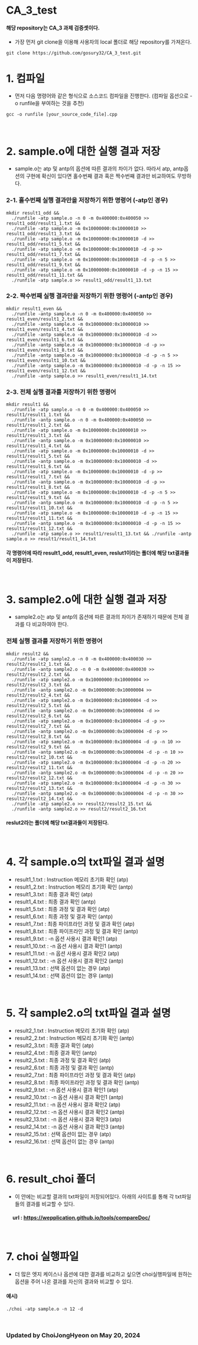 # CA_3_test
#### 해당 repository는 CA_3 과제 검증셋이다.
* 가장 먼저 git clone을 이용해 사용자의 local 폴더로 해당 repository를 가져온다.
<pre><code>git clone https://github.com/gosury32/CA_3_test.git</code></pre>

# 1. 컴파일
* 먼저 다음 명령어와 같은 형식으로 소스코드 컴파일을 진행한다. (컴파일 옵션으로 -o runfile을 부여하는 것을 추천)
<pre><code>gcc -o runfile [your_source_code_file].cpp</code></pre>
</br>

# 2. sample.o에 대한 실행 결과 저장
* sample.o는 atp 및 antp의 옵션에 따른 결과의 차이가 없다. 따라서 atp, antp옵션의 구현에 확신이 있다면 홀수번째 결과 혹은 짝수번째 결과만 비교하여도 무방하다.

### 2-1. 홀수번째 실행 결과만을 저장하기 위한 명령어 (-atp인 경우)
<pre><code>mkdir result1_odd && 
  ./runfile -atp sample.o -n 0 -m 0x400000:0x400050 >> result1_odd/result1_1.txt && 
  ./runfile -atp sample.o -m 0x10000000:0x10000010 >> result1_odd/result1_3.txt && 
  ./runfile -atp sample.o -m 0x10000000:0x10000010 -d >> result1_odd/result1_5.txt && 
  ./runfile -atp sample.o -m 0x10000000:0x10000010 -d -p >> result1_odd/result1_7.txt && 
  ./runfile -atp sample.o -m 0x10000000:0x10000010 -d -p -n 5 >> result1_odd/result1_9.txt &&
  ./runfile -atp sample.o -m 0x10000000:0x10000010 -d -p -n 15 >> result1_odd/result1_11.txt && 
  ./runfile -atp sample.o >> result1_odd/result1_13.txt</code></pre>
### 2-2. 짝수번째 실행 결과만을 저장하기 위한 명령어 (-antp인 경우)
<pre><code>mkdir result1_even && 
  ./runfile -antp sample.o -n 0 -m 0x400000:0x400050 >> result1_even/result1_2.txt && 
  ./runfile -antp sample.o -m 0x10000000:0x10000010 >> result1_even/result1_4.txt && 
  ./runfile -antp sample.o -m 0x10000000:0x10000010 -d >> result1_even/result1_6.txt && 
  ./runfile -antp sample.o -m 0x10000000:0x10000010 -d -p >> result1_even/result1_8.txt && 
  ./runfile -antp sample.o -m 0x10000000:0x10000010 -d -p -n 5 >> result1_even/result1_10.txt && 
  ./runfile -antp sample.o -m 0x10000000:0x10000010 -d -p -n 15 >> result1_even/result1_12.txt && 
  ./runfile -antp sample.o >> result1_even/result1_14.txt</code></pre>
### 2-3. 전체 실행 결과를 저장하기 위한 명령어
<pre><code>mkdir result1 && 
  ./runfile -atp sample.o -n 0 -m 0x400000:0x400050 >> result1/result1_1.txt && 
  ./runfile -antp sample.o -n 0 -m 0x400000:0x400050 >> result1/result1_2.txt && 
  ./runfile -atp sample.o -m 0x10000000:0x10000010 >> result1/result1_3.txt && 
  ./runfile -antp sample.o -m 0x10000000:0x10000010 >> result1/result1_4.txt && 
  ./runfile -atp sample.o -m 0x10000000:0x10000010 -d >> result1/result1_5.txt && 
  ./runfile -antp sample.o -m 0x10000000:0x10000010 -d >> result1/result1_6.txt && 
  ./runfile -atp sample.o -m 0x10000000:0x10000010 -d -p >> result1/result1_7.txt && 
  ./runfile -antp sample.o -m 0x10000000:0x10000010 -d -p >> result1/result1_8.txt && 
  ./runfile -atp sample.o -m 0x10000000:0x10000010 -d -p -n 5 >> result1/result1_9.txt && 
  ./runfile -antp sample.o -m 0x10000000:0x10000010 -d -p -n 5 >> result1/result1_10.txt && 
  ./runfile -atp sample.o -m 0x10000000:0x10000010 -d -p -n 15 >> result1/result1_11.txt && 
  ./runfile -antp sample.o -m 0x10000000:0x10000010 -d -p -n 15 >> result1/result1_12.txt && 
  ./runfile -atp sample.o >> result1/result1_13.txt && ./runfile -antp sample.o >> result1/result1_14.txt</code></pre>
#### 각 명령어에 따라 result1_odd, result1_even, reslut1이라는 폴더에 해당 txt결과들이 저장된다.
</br>

# 3. sample2.o에 대한 실행 결과 저장
* sample2.o는 atp 및 antp의 옵션에 따른 결과의 차이가 존재하기 때문에 전체 결과를 다 비교하여야 한다.
### 전체 실행 결과를 저장하기 위한 명령어
<pre><code>mkdir result2 && 
  ./runfile -atp sample2.o -n 0 -m 0x400000:0x400030 >> result2/result2_1.txt && 
  ./runfile -antp sample2.o -n 0 -m 0x400000:0x400030 >> result2/result2_2.txt && 
  ./runfile -atp sample2.o -m 0x10000000:0x10000004 >> result2/result2_3.txt && 
  ./runfile -antp sample2.o -m 0x10000000:0x10000004 >> result2/result2_4.txt && 
  ./runfile -atp sample2.o -m 0x10000000:0x10000004 -d >> result2/result2_5.txt && 
  ./runfile -antp sample2.o -m 0x10000000:0x10000004 -d >> result2/result2_6.txt && 
  ./runfile -atp sample2.o -m 0x10000000:0x10000004 -d -p >> result2/result2_7.txt && 
  ./runfile -antp sample2.o -m 0x10000000:0x10000004 -d -p >> result2/result2_8.txt && 
  ./runfile -atp sample2.o -m 0x10000000:0x10000004 -d -p -n 10 >> result2/result2_9.txt && 
  ./runfile -antp sample2.o -m 0x10000000:0x10000004 -d -p -n 10 >> result2/result2_10.txt && 
  ./runfile -atp sample2.o -m 0x10000000:0x10000004 -d -p -n 20 >> result2/result2_11.txt && 
  ./runfile -antp sample2.o -m 0x10000000:0x10000004 -d -p -n 20 >> result2/result2_12.txt && 
  ./runfile -atp sample2.o -m 0x10000000:0x10000004 -d -p -n 30 >> result2/result2_13.txt && 
  ./runfile -antp sample2.o -m 0x10000000:0x10000004 -d -p -n 30 >> result2/result2_14.txt && 
  ./runfile -atp sample2.o >> result2/result2_15.txt && 
  ./runfile -antp sample2.o >> result2/result2_16.txt</code></pre>
#### reslut2라는 폴더에 해당 txt결과들이 저장된다.
</br>

# 4. 각 sample.o의 txt파일 결과 설명
* result1_1.txt : Instruction 메모리 초기화 확인 (atp)
* result1_2.txt : Instruction 메모리 초기화 확인 (antp)
* result1_3.txt : 최종 결과 확인 (atp)
* result1_4.txt : 최종 결과 확인 (antp)
* result1_5.txt : 최종 과정 및 결과 확인 (atp)
* result1_6.txt : 최종 과정 및 결과 확인 (antp)
* result1_7.txt : 최종 파이프라인 과정 및 결과 확인 (atp)
* result1_8.txt : 최종 파이프라인 과정 및 결과 확인 (antp)
* result1_9.txt : -n 옵션 사용시 결과 확인1 (atp)
* result1_10.txt : -n 옵션 사용시 결과 확인1 (antp)
* result1_11.txt : -n 옵션 사용시 결과 확인2 (atp)
* result1_12.txt : -n 옵션 사용시 결과 확인2 (antp)
* result1_13.txt : 선택 옵션이 없는 경우 (atp)
* result1_14.txt : 선택 옵션이 없는 경우 (antp)
</br>

# 5. 각 sample2.o의 txt파일 결과 설명
* result2_1.txt : Instruction 메모리 초기화 확인 (atp)
* result2_2.txt : Instruction 메모리 초기화 확인 (antp)
* result2_3.txt : 최종 결과 확인 (atp)
* result2_4.txt : 최종 결과 확인 (antp)
* result2_5.txt : 최종 과정 및 결과 확인 (atp)
* result2_6.txt : 최종 과정 및 결과 확인 (antp)
* result2_7.txt : 최종 파이프라인 과정 및 결과 확인 (atp)
* result2_8.txt : 최종 파이프라인 과정 및 결과 확인 (antp)
* result2_9.txt : -n 옵션 사용시 결과 확인1 (atp)
* result2_10.txt : -n 옵션 사용시 결과 확인1 (antp)
* result2_11.txt : -n 옵션 사용시 결과 확인2 (atp)
* result2_12.txt : -n 옵션 사용시 결과 확인2 (antp)
* result2_13.txt : -n 옵션 사용시 결과 확인3 (atp)
* result2_14.txt : -n 옵션 사용시 결과 확인3 (antp)
* result2_15.txt : 선택 옵션이 없는 경우 (atp)
* result2_16.txt : 선택 옵션이 없는 경우 (antp)
</br>

# 6. result_choi 폴더
* 이 안에는 비교할 결과의 txt파일이 저장되어있다. 아래의 사이트를 통해 각 txt파일들의 결과를 비교할 수 있다.  
#### &emsp; url : https://wepplication.github.io/tools/compareDoc/
</br>

# 7. choi 실행파일
* 더 많은 엣지 케이스나 옵션에 대한 결과를 비교하고 싶으면 choi실행파일에 원하는 옵션을 주어 나온 결과를 자신의 결과와 비교할 수 있다.
#### 예시)
<pre><code>./choi -atp sample.o -n 12 -d</code></pre>
</br>

### Updated by ChoiJongHyeon on May 20, 2024
